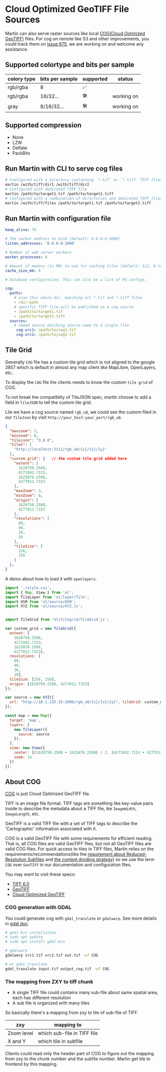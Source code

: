 # Cloud Optimized GeoTIFF File Sources

Martin can also serve raster sources like local [COG(Cloud Optimized GeoTIFF)](https://cogeo.org/) files. For cog on remote like S3 and other improvements, you could track them on [issue 875](https://github.com/maplibre/martin/issues/875), we are working on and welcome any assistance.

## Supported colortype and bits per sample

| colory type | bits per sample | supported | status     |
| ----------- | --------------- | --------- | ---------- |
| rgb/rgba    | 8               | ✅         |            |
| rgb/rgba    | 16/32...        | 🛠️         | working on |
| gray        | 8/16/32...      | 🛠️         | working on |

## Supported compression

* None
* LZW
* Deflate
* PackBits

## Run Martin with CLI to serve cog files

```bash
# Configured with a directory containing `*.tif` or `*.tiff` TIFF files.
martin /with/tiff/dir1 /with/tiff/dir2
# Configured with dedicated TIFF file
martin /path/to/target1.tif /path/to/target2.tiff
# Configured with a combination of directories and dedicated TIFF files.
martin /with/tiff/files /path/to/target1.tif /path/to/target2.tiff
```

## Run Martin with configuration file

```yml
keep_alive: 75

# The socket address to bind [default: 0.0.0.0:3000]
listen_addresses: '0.0.0.0:3000'

# Number of web server workers
worker_processes: 8

# Amount of memory (in MB) to use for caching tiles [default: 512, 0 to disable]
cache_size_mb: 8

# Database configuration. This can also be a list of PG configs.

cog:
  paths:
    # scan this whole dir, matching all *.tif and *.tiff files
    - /dir-path
    # specific TIFF file will be published as a cog source
    - /path/to/target1.tif
    - /path/to/target2.tiff
  sources:
    # named source matching source name to a single file
     cog-src1: /path/to/cog1.tif
     cog-src2: /path/to/cog2.tif
```

## Tile Grid

Generally `COG` file has a custom tile grid which is not aligned to the google 3857 which is default in almost any map client like MapLibre, OpenLayers, etc..

To display the `COG` file the clients needs to know the custom `tile grid` of COG.

To not break the compatiblity of TileJSON spec, martin choose to add a field in `TileJSON` to tell the custom tile grid.

Lile we have a cog source named `rgb_u8`, we could see the custom filed in our `TileJson` by visit `http://your_host:your_port/rgb_u8`.

```json
{
  "maxzoom": 3,
  "minzoom": 0,
  "tilejson": "3.0.0",
  "tiles": [
    "http://localhost:3111/rgb_u8/{z}/{x}/{y}"
  ],
  "custom_grid": {   // the custom tile grid added here
    "extent": [
      1620750.2508,
      4271892.7153,
      1625870.2508,
      4277012.7153
    ],
    "maxZoom": 3,
    "minZoom": 0,
    "origin": [
      1620750.2508,
      4277012.7153
    ],
    "resolutions": [
      80,
      40,
      20,
      10
    ],
    "tileSize": [
      256,
      256
    ]
  },
}
```

A demo about how to load it with `openlayers`.

```js
import './style.css';
import { Map, View } from 'ol';
import TileLayer from 'ol/layer/Tile';
import OSM from 'ol/source/OSM';
import XYZ from 'ol/source/XYZ.js';


import TileGrid from 'ol/tilegrid/TileGrid.js';

var custom_grid = new TileGrid({
  extent: [
    1620750.2508,
    4271892.7153,
    1625870.2508,
    4277012.7153],
  resolutions: [
    80,
    40,
    20,
    10],
  tileSize: [256, 256],
  origin: [1620750.2508, 4277012.7153]
});

var source = new XYZ({
  url: "http://10.1.155.35:3000/rgb_u8/{z}/{x}/{y}", tileGrid: custom_grid
});

const map = new Map({
  target: 'map',
  layers: [
    new TileLayer({
      source: source
    }),
  ],
  view: new View({
    center: [(1620750.2508 + 1625870.2508) / 2, (4271892.7153 + 4277012.7153) / 2],
    zoom: 14
  })
});
```

## About COG

[COG](https://cogeo.org/) is just Cloud Optimized GeoTIFF file.

TIFF is an image file format. TIFF tags are something like key-value pairs inside to describe the metadata about a TIFF file, ike `ImageWidth`, `ImageLength`, etc.

GeoTIFF is a valid TIFF file with a set of TIFF tags to describe the 'Cartographic' information associated with it.

COG is a valid GeoTIFF file with some requirements for efficient reading. That is, all COG files are valid GeoTIFF files, but not all GeoTIFF files are valid COG files. For quick access to tiles in TIFF files, Martin relies on the requirements/recommendations(like the [requirement about Reduced-Resolution Subfiles](https://docs.ogc.org/is/21-026/21-026.html#_requirement_reduced_resolution_subfiles) and [the content dividing strategy](https://docs.ogc.org/is/21-026/21-026.html#_tiles)) so we use the term `COG` over `GeoTIFF` in our documentation and configuration files.

You may want to visit these specs:

* [TIFF 6.0](https://www.itu.int/itudoc/itu-t/com16/tiff-fx/docs/tiff6.pdf)
* [GeoTIFF](https://docs.ogc.org/is/19-008r4/19-008r4.html)
* [Cloud Optimized GeoTIFF](https://docs.ogc.org/is/21-026/21-026.html)

### COG generation with GDAL

You could generate cog with `gdal_translate` or `gdalwarp`. See more details in [gdal doc](https://gdal.org/en/latest/drivers/raster/cog.html).

```bash
# gdal-bin installation
# sudo apt update
# sudo apt install gdal-bin

# gdalwarp
gdalwarp src1.tif src2.tif out.tif -of COG

# or gdal_translate
gdal_translate input.tif output_cog.tif -of COG
```

### The mapping from ZXY to tiff chunk

* A single TIFF file could contains many sub-file about same spatial area, each has different resolution
* A sub file is organized with many tiles

So basically there's a mapping from zxy to tile of sub-file of TIFF.

| zxy        | mapping to                  |
| ---------- | --------------------------- |
| Zoom level | which sub-file in TIFF file |
| X and Y    | which tile in subfile       |

Clients could read only the header part of COG to figure out the mapping from zxy to the chunk number and the subfile number. Martin get tile to frontend by this mapping.
